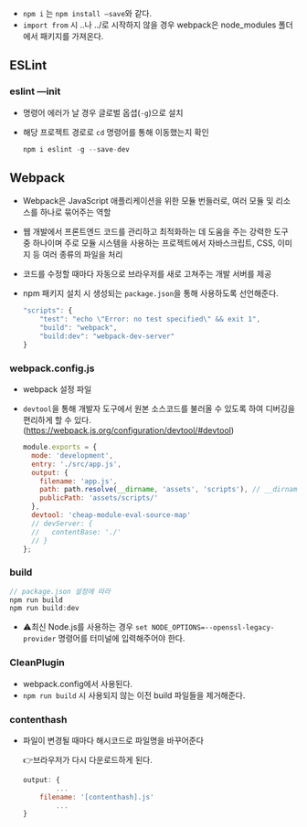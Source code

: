 - `npm i` 는 `npm install —save`와 같다.
- `import from` 시 ..나 ../로 시작하지 않을 경우 webpack은 node_modules 폴더에서 패키지를 가져온다.

## ESLint

### eslint —init

- 명령어 에러가 날 경우 글로벌 옵셥(`-g`)으로 설치
- 해당 프로젝트 경로로 `cd` 명령어를 통해 이동했는지 확인
    
    ```jsx
    npm i eslint -g --save-dev
    ```
    

## Webpack

- Webpack은 JavaScript 애플리케이션을 위한 모듈 번들러로, 여러 모듈 및 리소스를 하나로 묶어주는 역할
- 웹 개발에서 프론트엔드 코드를 관리하고 최적화하는 데 도움을 주는 강력한 도구 중 하나이며 주로 모듈 시스템을 사용하는 프로젝트에서 자바스크립트, CSS, 이미지 등 여러 종류의 파일을 처리
- 코드를 수정할 때마다 자동으로 브라우저를 새로 고쳐주는 개발 서버를 제공
- npm 패키지 설치 시 생성되는 `package.json`을 통해 사용하도록 선언해준다.
    
    ```jsx
    "scripts": {
        "test": "echo \"Error: no test specified\" && exit 1",
        "build": "webpack",
        "build:dev": "webpack-dev-server"
    }
    ```
    

### webpack.config.js

- webpack 설정 파일
- `devtool`을 통해 개발자 도구에서 원본 소스코드를 불러올 수 있도록 하여 디버깅을 편리하게 할 수 있다.(https://webpack.js.org/configuration/devtool/#devtool)
    
    ```jsx
    module.exports = {
      mode: 'development',
      entry: './src/app.js',
      output: {
        filename: 'app.js',
        path: path.resolve(__dirname, 'assets', 'scripts'), // __dirname: 현재 경로에 대한 액세스
        publicPath: 'assets/scripts/'
      },
      devtool: 'cheap-module-eval-source-map'
      // devServer: {
      //   contentBase: './'
      // }
    };
    ```
    

### build

```jsx
// package.json 설정에 따라
npm run build
npm run build:dev
```

- ⚠최신 Node.js를 사용하는 경우 `set NODE_OPTIONS=--openssl-legacy-provider` 명령어를 터미널에 입력해주어야 한다.

### CleanPlugin

- webpack.config에서 사용된다.
- `npm run build` 시 사용되지 않는 이전 build 파일들을 제거해준다.

### contenthash

- 파일이 변경될 때마다 해시코드로 파일명을 바꾸어준다
    
    👉브라우저가 다시 다운로드하게 된다.
    
    ```jsx
    output: {
    		...
        filename: '[contenthash].js'
    		...
    }
    ```